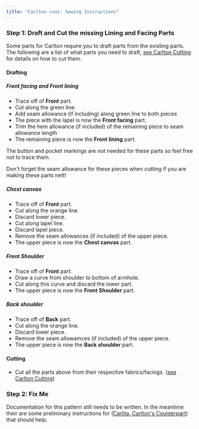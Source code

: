 ```yaml
---
title: "Carlton coat: Sewing Instructions"
---
```


### Step 1: Draft and Cut the missing Lining and Facing Parts

Some parts for Carlton require you to draft parts from the existing parts. The following are a list of what parts you need to draft, [see Carlton Cutting](/docs/designs/carlton/cutting/) for details on how to cut them.

#### Drafting

##### Front facing and Front lining

- Trace off of **Front** part.
- Cut along the green line.
- Add seam allowance (if including) along green line to both pieces
- The piece with the lapel is now the **Front facing** part.
- Trim the hem allowance (if included) of the remaining piece to seam allowance length
- The remaining piece is now the **Front lining** part.

<Note>

The button and pocket markings are not needed for these parts so feel free not to trace them.

</Note>

<Warning>

Don't forget the seam allowance for these pieces when cutting if you are making these parts nett!

</Warning>

##### Chest canvas

- Trace off of **Front** part.
- Cut along the orange line.
- Discard lower piece.
- Cut along lapel line.
- Discard lapel piece.
- Remove the seam allowances (if included) of the upper piece.
- The upper piece is now the **Chest canvas** part.

##### Front Shoulder

- Trace off of **Front** part.
- Draw a curve from shoulder to bottom of armhole.
- Cut along this curve and discard the lower part.
- The upper piece is now the **Front Shoulder** part.

##### Back shoulder

- Trace off of **Back** part.
- Cut along the orange line.
- Discard lower piece.
- Remove the seam allowamces (if included) of the upper piece.
- The upper piece is now the **Back shoulder** part.

#### Cutting

- Cut all the parts above from their respective fabrics/facings. ([see Carlton Cutting](/docs/designs/carlton/cutting/))

### Step 2: Fix Me

<Fixme>

Documentation for this pattern still needs to be written. In the meantime their are some preliminary instructions for ([Carlita, Carlton's Counterpart](/docs/designs/carlita/instructions/)) that should help.

</Fixme>
